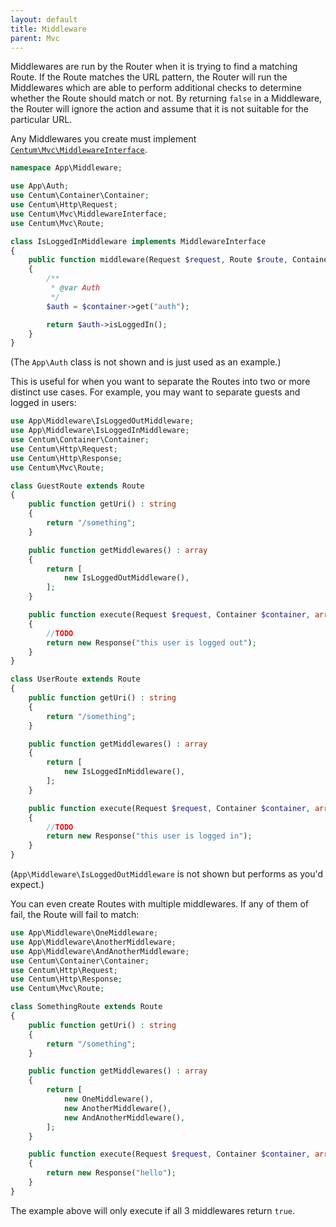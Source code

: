 ```yaml
---
layout: default
title: Middleware
parent: Mvc
---
```




Middlewares are run by the Router when it is trying to find a matching Route.
If the Route matches the URL pattern, the Router will run the Middlewares which are able to perform additional checks to determine whether the Route should match or not.
By returning `false` in a Middleware, the Router will ignore the action and assume that it is not suitable for the particular URL.

Any Middlewares you create must implement [`Centum\Mvc\MiddlewareInterface`](https://github.com/SidRoberts/centum/blob/development/src/MiddlewareInterface.php).

```php
namespace App\Middleware;

use App\Auth;
use Centum\Container\Container;
use Centum\Http\Request;
use Centum\Mvc\MiddlewareInterface;
use Centum\Mvc\Route;

class IsLoggedInMiddleware implements MiddlewareInterface
{
    public function middleware(Request $request, Route $route, Container $container) : bool
    {
        /**
         * @var Auth
         */
        $auth = $container->get("auth");

        return $auth->isLoggedIn();
    }
}
```

(The `App\Auth` class is not shown and is just used as an example.)

This is useful for when you want to separate the Routes into two or more distinct use cases.
For example, you may want to separate guests and logged in users:

```php
use App\Middleware\IsLoggedOutMiddleware;
use App\Middleware\IsLoggedInMiddleware;
use Centum\Container\Container;
use Centum\Http\Request;
use Centum\Http\Response;
use Centum\Mvc\Route;

class GuestRoute extends Route
{
    public function getUri() : string
    {
        return "/something";
    }

    public function getMiddlewares() : array
    {
        return [
            new IsLoggedOutMiddleware(),
        ];
    }

    public function execute(Request $request, Container $container, array $params) : Response
    {
        //TODO
        return new Response("this user is logged out");
    }
}

class UserRoute extends Route
{
    public function getUri() : string
    {
        return "/something";
    }

    public function getMiddlewares() : array
    {
        return [
            new IsLoggedInMiddleware(),
        ];
    }

    public function execute(Request $request, Container $container, array $params) : Response
    {
        //TODO
        return new Response("this user is logged in");
    }
}
```

(`App\Middleware\IsLoggedOutMiddleware` is not shown but performs as you'd expect.)

You can even create Routes with multiple middlewares.
If any of them of fail, the Route will fail to match:

```php
use App\Middleware\OneMiddleware;
use App\Middleware\AnotherMiddleware;
use App\Middleware\AndAnotherMiddleware;
use Centum\Container\Container;
use Centum\Http\Request;
use Centum\Http\Response;
use Centum\Mvc\Route;

class SomethingRoute extends Route
{
    public function getUri() : string
    {
        return "/something";
    }

    public function getMiddlewares() : array
    {
        return [
            new OneMiddleware(),
            new AnotherMiddleware(),
            new AndAnotherMiddleware(),
        ];
    }

    public function execute(Request $request, Container $container, array $params) : Response
    {
        return new Response("hello");
    }
}
```

The example above will only execute if all 3 middlewares return `true`.
